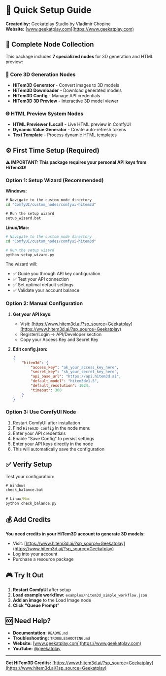 # 🚀 Quick Setup Guide

**Created by:** Geekatplay Studio by Vladimir Chopine  
**Website:** [www.geekatplay.com](https://www.geekatplay.com)

## 🎯 Complete Node Collection

This package includes **7 specialized nodes** for 3D generation and HTML preview:

### 🔧 Core 3D Generation Nodes
- **HiTem3D Generator** - Convert images to 3D models
- **HiTem3D Downloader** - Download generated models
- **HiTem3D Config** - Manage API credentials
- **HiTem3D 3D Preview** - Interactive 3D model viewer

### 🌐 HTML Preview System Nodes
- **HTML Previewer (Local)** - Live HTML preview in ComfyUI
- **Dynamic Value Generator** - Create auto-refresh tokens
- **Text Template** - Process dynamic HTML templates

## ⚙️ First Time Setup (Required)

**⚠️ IMPORTANT: This package requires your personal API keys from HiTem3D!**

### Option 1: Setup Wizard (Recommended)

**Windows:**
```cmd
# Navigate to the custom node directory
cd "ComfyUI/custom_nodes/comfyui-hitem3d"

# Run the setup wizard
setup_wizard.bat
```

**Linux/Mac:**
```bash
# Navigate to the custom node directory
cd "ComfyUI/custom_nodes/comfyui-hitem3d"

# Run the setup wizard
python setup_wizard.py
```

The wizard will:
- ✅ Guide you through API key configuration
- ✅ Test your API connection
- ✅ Set optimal default settings
- ✅ Validate your account balance

### Option 2: Manual Configuration

1. **Get your API keys:**
   - Visit: [https://www.hitem3d.ai/?sp_source=Geekatplay](https://www.hitem3d.ai/?sp_source=Geekatplay)
   - Register/Login → API/Developer section
   - Copy your Access Key and Secret Key

2. **Edit config.json:**
   ```json
   {
       "hitem3d": {
           "access_key": "ak_your_access_key_here",
           "secret_key": "sk_your_secret_key_here",
           "api_base_url": "https://api.hitem3d.ai",
           "default_model": "hitem3dv1.5",
           "default_resolution": 1024,
           "timeout": 300
       }
   }
   ```

### Option 3: Use ComfyUI Node

1. Restart ComfyUI after installation
2. Find `HiTem3D Config` in the node menu
3. Enter your API credentials
4. Enable "Save Config" to persist settings
3. Enter your API keys directly in the node
4. This will automatically save the configuration

## ✅ Verify Setup

Test your configuration:
```cmd
# Windows
check_balance.bat

# Linux/Mac  
python check_balance.py
```

## 💰 Add Credits

**You need credits in your HiTem3D account to generate 3D models:**
- Visit: [https://www.hitem3d.ai/?sp_source=Geekatplay](https://www.hitem3d.ai/?sp_source=Geekatplay)
- Log into your account
- Purchase a resource package

## 🎮 Try It Out

1. **Restart ComfyUI** after setup
2. **Load example workflow:** `examples/hitem3d_simple_workflow.json`
3. **Add an image** to the Load Image node
4. **Click "Queue Prompt"**

## 🆘 Need Help?

- **Documentation:** `README.md`
- **Troubleshooting:** `TROUBLESHOOTING.md`  
- **Website:** [www.geekatplay.com](https://www.geekatplay.com)
- **YouTube:** [@geekatplay](https://www.youtube.com/@geekatplay)

---

**Get HiTem3D Credits:** [https://www.hitem3d.ai/?sp_source=Geekatplay](https://www.hitem3d.ai/?sp_source=Geekatplay)